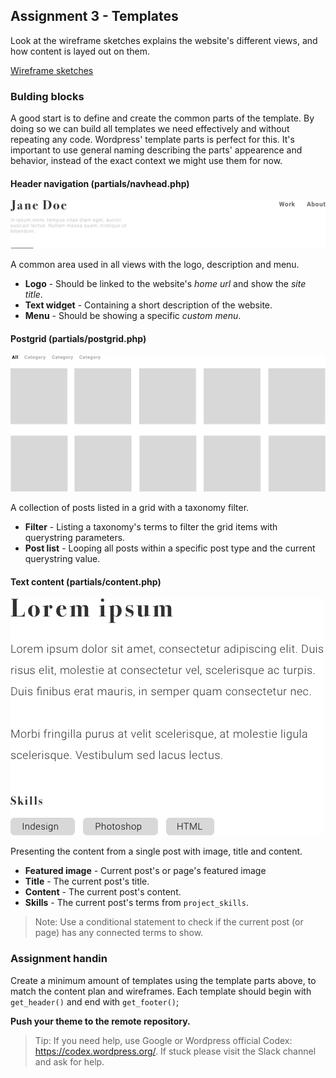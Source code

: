 ## Assignment 3 - Templates
Look at the wireframe sketches explains the website's different views, and how content is layed out on them.

[Wireframe sketches](documents/portfolio-theme-wireframes.pdf)

### Bulding blocks
A good start is to define and create the common parts of the template. By doing so we can build all templates we need effectively and without repeating any code. Wordpress' template parts is perfect for this. It's important to use general naming describing the parts' appearence and behavior, instead of the exact context we might use them for now.

#### Header navigation (partials/navhead.php)
![Header](images/header.png)

A common area used in all views with the logo, description and menu.

* **Logo** - Should be linked to the website's *home url* and show the *site title*.
* **Text widget** - Containing a short description of the website.
* **Menu** - Should be showing a specific *custom menu*.

#### Postgrid (partials/postgrid.php)
![Post grid](images/postgrid.png)

A collection of posts listed in a grid with a taxonomy filter.

* **Filter** - Listing a taxonomy's terms to filter the grid items with querystring parameters.
* **Post list** - Looping all posts within a specific post type and the current querystring value.

#### Text content (partials/content.php)
![Text Content](images/textcontent.png)

Presenting the content from a single post with image, title and content.

* **Featured image** - Current post's or page's featured image
* **Title** - The current post's title.
* **Content** - The current post's content.
* **Skills** - The current post's terms from `project_skills`.

> Note: Use a conditional statement to check if the current post (or page) has any connected terms to show.

### Assignment handin
Create a minimum amount of templates using the template parts above, to match the content plan and wireframes. Each template should begin with `get_header()` and end with `get_footer()`;

**Push your theme to the remote repository.**

> Tip: If you need help, use Google or Wordpress official Codex: https://codex.wordpress.org/. If stuck please visit the Slack channel and ask for help.
